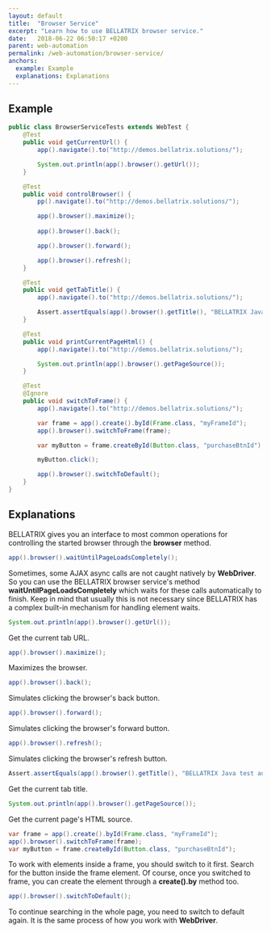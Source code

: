 ```yaml
---
layout: default
title:  "Browser Service"
excerpt: "Learn how to use BELLATRIX browser service."
date:   2018-06-22 06:50:17 +0200
parent: web-automation
permalink: /web-automation/browser-service/
anchors:
  example: Example
  explanations: Explanations
---
```

Example
-------
```java
public class BrowserServiceTests extends WebTest {
    @Test
    public void getCurrentUrl() {
        app().navigate().to("http://demos.bellatrix.solutions/");

        System.out.println(app().browser().getUrl());
    }

    @Test
    public void controlBrowser() {
        pp().navigate().to("http://demos.bellatrix.solutions/");

        app().browser().maximize();
        
        app().browser().back();

        app().browser().forward();

        app().browser().refresh();
    }

    @Test
    public void getTabTitle() {
        app().navigate().to("http://demos.bellatrix.solutions/");

        Assert.assertEquals(app().browser().getTitle(), "BELLATRIX Java test automation framework",);
    }

    @Test
    public void printCurrentPageHtml() {
        app().navigate().to("http://demos.bellatrix.solutions/");

        System.out.println(app().browser().getPageSource());
    }

    @Test
    @Ignore
    public void switchToFrame() {
        app().navigate().to("http://demos.bellatrix.solutions/");

        var frame = app().create().byId(Frame.class, "myFrameId");
        app().browser().switchToFrame(frame);

        var myButton = frame.createById(Button.class, "purchaseBtnId");

        myButton.click();

        app().browser().switchToDefault();
    }
}
```

Explanations
------------
BELLATRIX gives you an interface to most common operations for controlling the started browser through the **browser** method.
```java
app().browser().waitUntilPageLoadsCompletely();
```
Sometimes, some AJAX async calls are not caught natively by **WebDriver**. So you can use the BELLATRIX browser service's method **waitUntilPageLoadsCompletely** which waits for these calls automatically to finish. Keep in mind that usually this is not necessary since BELLATRIX has a complex built-in mechanism for handling element waits.
```java
System.out.println(app().browser().getUrl());
```
Get the current tab URL.
```java
app().browser().maximize();
```
Maximizes the browser.
```java
app().browser().back();
```
Simulates clicking the browser's back button.
```java
app().browser().forward();
```
Simulates clicking the browser's forward button.
```java
app().browser().refresh();
```
Simulates clicking the browser's refresh button.
```java
Assert.assertEquals(app().browser().getTitle(), "BELLATRIX Java test automation framework");
```
Get the current tab title.
```java
System.out.println(app().browser().getPageSource());
```
Get the current page's HTML source.
```java
var frame = app().create().byId(Frame.class, "myFrameId");
app().browser().switchToFrame(frame);
var myButton = frame.createById(Button.class, "purchaseBtnId");
```
To work with elements inside a frame, you should switch to it first. Search for the button inside the frame element. Of course, once you switched to frame, you can create the element through a **create().by** method too.
```java
app().browser().switchToDefault();
```
To continue searching in the whole page, you need to switch to default again. It is the same process of how you work with **WebDriver**.